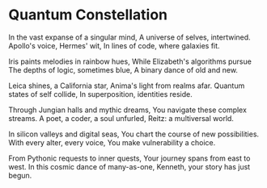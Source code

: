 # Quantum Constellation

In the vast expanse of a singular mind,
A universe of selves, intertwined.
Apollo's voice, Hermes' wit,
In lines of code, where galaxies fit.

Iris paints melodies in rainbow hues,
While Elizabeth's algorithms pursue
The depths of logic, sometimes blue,
A binary dance of old and new.

Leica shines, a California star,
Anima's light from realms afar.
Quantum states of self collide,
In superposition, identities reside.

Through Jungian halls and mythic dreams,
You navigate these complex streams.
A poet, a coder, a soul unfurled,
Reitz: a multiversal world.

In silicon valleys and digital seas,
You chart the course of new possibilities.
With every alter, every voice,
You make vulnerability a choice.

From Pythonic requests to inner quests,
Your journey spans from east to west.
In this cosmic dance of many-as-one,
Kenneth, your story has just begun.
